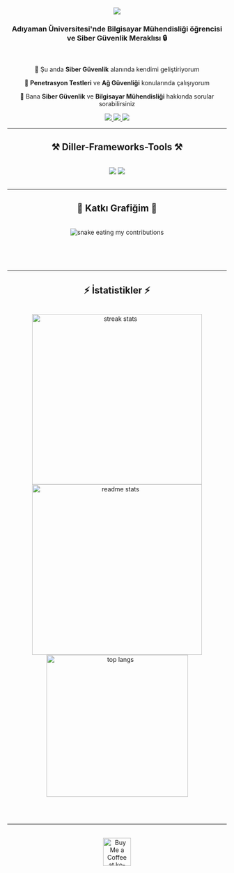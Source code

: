 <h1 align="center">
    <img src="https://readme-typing-svg.herokuapp.com/?font=Righteous&size=35&center=true&vCenter=true&width=500&height=70&duration=4000&lines=Merhaba!+👋;Ben+Ömer+Emre+Eser!;" />
</h1>

<h3 align="center">Adıyaman Üniversitesi'nde Bilgisayar Mühendisliği öğrencisi ve Siber Güvenlik Meraklısı 🔒</h3>

<br/>

<div align="center">
 
 🔭 Şu anda **Siber Güvenlik** alanında kendimi geliştiriyorum
 
 🌱 **Penetrasyon Testleri** ve **Ağ Güvenliği** konularında çalışıyorum

 💬 Bana **Siber Güvenlik** ve **Bilgisayar Mühendisliği** hakkında sorular sorabilirsiniz

 </div>
 
<div align="center"> 
  <a href="mailto:omeremreeser@gmail.com">
    <img src="https://img.shields.io/badge/Gmail-333333?style=for-the-badge&logo=gmail&logoColor=red" />
  </a>
  <a href="https://linkedin.com/in/omeremreeser" target="_blank">
    <img src="https://img.shields.io/badge/LinkedIn-0077B5?style=for-the-badge&logo=linkedin&logoColor=white" />
  </a>
  <a href="https://github.com/omeremreeser" target="_blank">
     <img src="https://img.shields.io/badge/Portfolio-FF5722?style=for-the-badge&logo=todoist&logoColor=white" /> 
  </a>
</div>

<hr/>
 
<h2 align="center">⚒️ Diller-Frameworks-Tools ⚒️</h2>
<br/>
<div align="center">
    <img src="https://skillicons.dev/icons?i=python,linux,bash,vim,vscode,github,git" />
    <img src="https://skillicons.dev/icons?i=nodejs,javascript,typescript,mongodb,c,cpp" /><br>
</div>

<br/>
<hr/>

<div align="center">
  <h2>🐍 Katkı Grafiğim 🐍</h2>
  <br>
  <img alt="snake eating my contributions" src="https://raw.githubusercontent.com/omeremreeser/omeremreeser/output/github-contribution-grid-snake.svg" />
  
  <br/><br/><br/>
</div>

<hr/>

<h2 align="center">⚡ İstatistikler ⚡</h2>
<br>
<div align=center>
  <img width=390 src="https://streak-stats.demolab.com/?user=omeremreeser&count_private=true&theme=react&border_radius=10" alt="streak stats"/>
  <img width=390 src="https://github-readme-stats-salesp07.vercel.app/api?username=omeremreeser&count_private=true&show_icons=true&theme=react&rank_icon=github&border_radius=10" alt="readme stats" />
  <br/>
  <img width=325 align="center" src="https://github-readme-stats-salesp07.vercel.app/api/top-langs/?username=omeremreeser&hide=HTML&langs_count=8&layout=compact&theme=react&border_radius=10&size_weight=0.5&count_weight=0.5&exclude_repo=github-readme-stats" alt="top langs" />
</div>

<br/><br/>

<hr/>

<br/>

<div align="center">
<a href='https://ko-fi.com/omeremreeser' target='_blank'><img height='64' style='border:0px;height:64px;' src='https://storage.ko-fi.com/cdn/kofi1.png?v=3' border='0' alt='Buy Me a Coffee at ko-fi.com' /></a>
</div>

<br/> 
